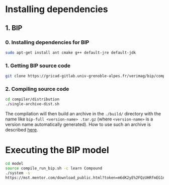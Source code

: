 # Installing dependencies

## 1. BIP
### 0. Installing dependencies for BIP
```bash
sudo apt-get install ant cmake g++ default-jre default-jdk
```
### 1. Getting BIP source code
```bash
git clone https://gricad-gitlab.univ-grenoble-alpes.fr/verimag/bip/compiler.git
```
### 2. Compiling source code
```bash
cd compiler/distribution
./single-archive-dist.sh
```
The compilation will then build an archive in the `./build/` directory with the name like `bip-full <version-name> .tar.gz` (where `<version-name>` is a version name automatically generated). How to use such an archive is described [here](http://www-verimag.imag.fr/New-BIP-tools.html?lang=en).

# Executing the BIP model

```bash
cd model
source compile_run_bip.sh -c learn Compound
./system -s
https://mst.mentor.com/download_public.html?token=m6dK2yE%2FQzUHRfmEG1nfXu675gQzE7t2cPa%2BvavUwLNvJtmThOh4pYnbBy0r%2BduALVwqNJV9MY6c%0D%0Als4EZpqOidyZZdSUopjCGQxoEi7DhuTrzNhHKFabcw2vWo3LnoMAg5d%2FeRju3q0lbut1lJQb4AFw%0D%0ABjzrlHySJSySKRMQt3WwLdOCp4ayR7f%2BkICU8ShF
```
